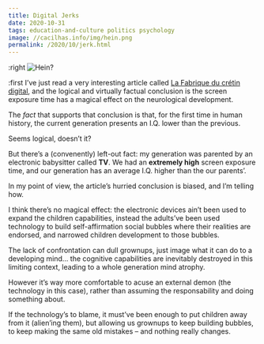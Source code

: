```yaml
---
title: Digital Jerks
date: 2020-10-31
tags: education-and-culture politics psychology
image: //cacilhas.info/img/hein.png
permalink: /2020/10/jerk.html
---
```

[image]: {{{image}}}
[La Fabrique du crétin digital]: https://www.seuil.com/ouvrage/la-fabrique-du-cretin-digital-michel-desmurget/9782021423310

:right ![Hein?][image]

:first I’ve just read a very interesting article called
[La Fabrique du crétin digital][], and the logical and virtually factual
conclusion is the screen exposure time has a magical effect on the neurological
development.

The *fact* that supports that conclusion is that, for the first time in human
history, the current generation presents an I.Q. lower than the previous.

Seems logical, doesn’t it?

But there’s a (convenently) left-out fact: my generation was parented by an
electronic babysitter called **TV**. We had an **extremely high** screen
exposure time, and our generation has an average I.Q. higher than the our
parents’.

In my point of view, the article’s hurried conclusion is biased, and I’m telling
how.

I think there’s no magical effect: the electronic devices ain’t been used to
expand the children capabilities, instead the adults’ve been used technology to
build self-affirmation social bubbles where their realities are endorsed, and
narrowed children development to those bubbles.

The lack of confrontation can dull grownups, just image what it can do to a
developing mind… the cognitive capabilities are inevitably destroyed in this
limiting context, leading to a whole generation mind atrophy.

However it’s way more comfortable to acuse an external demon (the technology in
this case), rather than assuming the responsability and doing something about.

If the technology’s to blame, it must’ve been enough to put children away from
it (alien’ing them), but allowing us grownups to keep building bubbles, to keep
making the same old mistakes – and nothing really changes.
